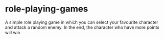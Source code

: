# role-playing-games
A simple role playing game in which you can select your favourite character and attack a random enemy. In the end, the character who have more points will win
